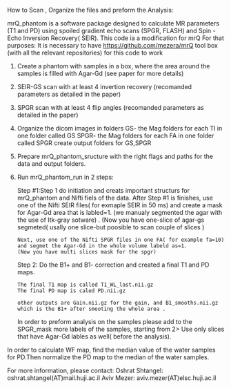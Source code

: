 How to Scan , Organize the files and preform the Analysis:

mrQ_phantom is a software package designed to calculate MR parameters (T1 and PD) using spoiled gradient echo scans (SPGR, FLASH) and Spin -Echo Inversion Recovery( SEIR).
This code ia a modification for mrQ
For that purposes: 
It is necessary to have https://github.com/mezera/mrQ tool box (with all the relevant repositories) for this code to work

1. Create a phantom with samples in a box, where the area around the samples is filled with Agar-Gd (see paper for more details)
2. SEIR-GS scan with at least 4 invertion recovery (recomanded parameters as detailed in the paper)
3. SPGR scan with at least 4 flip angles (recomanded parameters as detailed in the paper)
4. Organize the dicom images in folders
   GS- the Mag folders for each TI in one folder called GS
   SPGR- the Mag folders for each FA in one folder called SPGR
   create output folders for GS,SPGR
5. Prepare mrQ_phantom_sructure with the right flags and paths for the data and output folders.
6. Run mrQ_phantom_run in 2 steps:
   
   Step #1:Step 1 do initiation and creats important structurs for mrQ_phantom and Nifti fiels of the data.
     After Step #1 is finishes, use one of the Nifti SEIR files( for exmaple SEIR in 50 ms) and create a mask for Agar-Gd area that is labled=1.
       (we manualy segmented the agar with the use of Itk-gray sotware) .
       (Now you have one-slice of agar-gs segmeted( usally one slice-but poosible to scan couple of slices )

       Next, use one of the Nifti SPGR files in one FA( for example fa=10) and segmet the Agar-Gd in the whole volume labeld as=1.
       (Now you have multi slices mask for the spgr)
           

 
   Step 2: Do the B1+ and B1- correction and created a final T1 and PD maps.

       The final T1 map is called T1_WL_last.nii.gz
       The final PD map is caled PD.nii.gz

       other outputs are Gain.nii.gz for the gain, and B1_smooths.nii.gz which is the B1+ after smooting the whole area .

      In order to preform analysis on the samples please add to the SPGR_mask more labels of the samples, starting from 2>
       Use only slices that have Agar-Gd lables as well( before the analysis).

In order to calculate WF map, find the median value of the water samples for PD.Then normalize the PD map to the median of the water samples.





For more information, please contact:
Oshrat Shtangel: oshrat.shtangel(AT)mail.huji.ac.il
Aviv Mezer: aviv.mezer(AT)elsc.huji.ac.il
